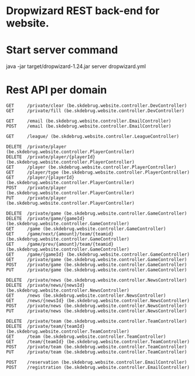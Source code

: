 # Dropwizard REST back-end for website.

# Start server command
java -jar target/dropwizard-1.24.jar server dropwizard.yml

# Rest API per domain
    GET     /private/clear (be.skdebrug.website.controller.DevController)
    GET     /private/fill (be.skdebrug.website.controller.DevController)

    GET     /email (be.skdebrug.website.controller.EmailController)
    POST    /email (be.skdebrug.website.controller.EmailController)

    GET     /league/ (be.skdebrug.website.controller.LeagueController)

    DELETE  /private/player (be.skdebrug.website.controller.PlayerController)
    DELETE  /private/player/{playerId} (be.skdebrug.website.controller.PlayerController)
    GET     /player (be.skdebrug.website.controller.PlayerController)
    GET     /player/type (be.skdebrug.website.controller.PlayerController)
    GET     /player/{playerId} (be.skdebrug.website.controller.PlayerController)
    POST    /private/player (be.skdebrug.website.controller.PlayerController)
    PUT     /private/player (be.skdebrug.website.controller.PlayerController)

    DELETE  /private/game (be.skdebrug.website.controller.GameController)
    DELETE  /private/game/{gameId} (be.skdebrug.website.controller.GameController)
    GET     /game (be.skdebrug.website.controller.GameController)
    GET     /game/next/{amount}/team/{teamid} (be.skdebrug.website.controller.GameController)
    GET     /game/prev/{amount}/team/{teamid} (be.skdebrug.website.controller.GameController)
    GET     /game/{gameId} (be.skdebrug.website.controller.GameController)
    GET     /private/game (be.skdebrug.website.controller.GameController)
    POST    /private/game (be.skdebrug.website.controller.GameController)
    PUT     /private/game (be.skdebrug.website.controller.GameController)

    DELETE  /private/news (be.skdebrug.website.controller.NewsController)
    DELETE  /private/news/{newsId} (be.skdebrug.website.controller.NewsController)
    GET     /news (be.skdebrug.website.controller.NewsController)
    GET     /news/{newsId} (be.skdebrug.website.controller.NewsController)
    POST    /private/news (be.skdebrug.website.controller.NewsController)
    PUT     /private/news (be.skdebrug.website.controller.NewsController)

    DELETE  /private/team (be.skdebrug.website.controller.TeamController)
    DELETE  /private/team/{teamId} (be.skdebrug.website.controller.TeamController)
    GET     /team (be.skdebrug.website.controller.TeamController)
    GET     /team/{teamId} (be.skdebrug.website.controller.TeamController)
    POST    /private/team (be.skdebrug.website.controller.TeamController)
    PUT     /private/team (be.skdebrug.website.controller.TeamController)

    POST    /reservation (be.skdebrug.website.controller.EmailController)
    POST    /registration (be.skdebrug.website.controller.EmailController)
